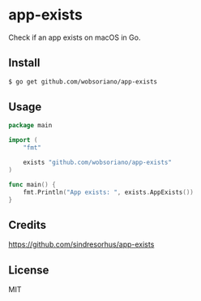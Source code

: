 # app-exists

Check if an app exists on macOS in Go.

## Install

```bash
$ go get github.com/wobsoriano/app-exists
```

## Usage

```go
package main

import (
	"fmt"

	exists "github.com/wobsoriano/app-exists"
)

func main() {
	fmt.Println("App exists: ", exists.AppExists())
}
```

## Credits

https://github.com/sindresorhus/app-exists

## License

MIT
